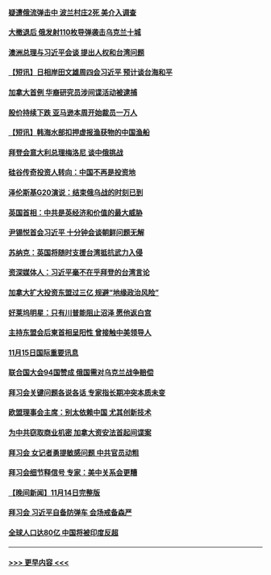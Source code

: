 #### [疑遭俄流弹击中 波兰村庄2死 美介入调查](../pages/prog202/a103575644.md?t=11160701) 
#### [大撤退后 俄发射110枚导弹袭击乌克兰十城](../pages/prog202/a103575571.md?t=11160701) 
#### [澳洲总理与习近平会谈 提出人权和台湾问题](../pages/prog202/a103575581.md?t=11160701) 
#### [【短讯】日相岸田文雄周四会习近平 预计谈台海和平](../pages/prog202/a103575583.md?t=11160701) 
#### [加拿大首例 华裔研究员涉间谍活动被逮捕](../pages/prog202/a103575576.md?t=11160701) 
#### [股价持续下跌 亚马逊本周开始裁员一万人](../pages/prog202/a103575594.md?t=11160701) 
#### [【短讯】韩海水部扣押虚报渔获物的中国渔船](../pages/prog202/a103575578.md?t=11160701) 
#### [拜登会意大利总理梅洛尼 谈中俄挑战](../pages/prog202/a103575555.md?t=11160701) 
#### [硅谷传奇投资人转向：中国不再是投资地](../pages/prog202/a103575468.md?t=11160701) 
#### [泽伦斯基G20演说：结束俄乌战的时刻已到](../pages/prog202/a103575445.md?t=11160701) 
#### [英国首相：中共是英经济和价值的最大威胁](../pages/prog202/a103575426.md?t=11160701) 
#### [尹锡悦首会习近平 十分钟会谈朝鲜问题无解](../pages/prog202/a103575416.md?t=11160701) 
#### [苏纳克：英国将随时支援台湾抵抗武力入侵](../pages/prog202/a103575398.md?t=11160701) 
#### [资深媒体人：习近平毫不在乎拜登的台湾言论](../pages/prog202/a103575311.md?t=11160701) 
#### [加拿大扩大投资东盟过三亿 规避“地缘政治风险”](../pages/prog202/a103575330.md?t=11160701) 
#### [好莱坞明星：只有川普能阻止沼泽 愿他返白宫](../pages/prog202/a103575297.md?t=11160701) 
#### [主持东盟会后柬首相呈阳性 曾接触中美领导人](../pages/prog202/a103575324.md?t=11160701) 
#### [11月15日国际重要讯息](../pages/prog202/a103575308.md?t=11160701) 
#### [联合国大会94国赞成 俄国需对乌克兰战争赔偿](../pages/prog202/a103575227.md?t=11160701) 
#### [拜习会关键问题各说各话 专家指长期冲突本质未变](../pages/prog202/a103575212.md?t=11160701) 
#### [欧盟理事会主席：别太依赖中国 尤其创新技术](../pages/prog202/a103575190.md?t=11160701) 
#### [为中共窃取商业机密 加拿大资安法首起间谍案](../pages/prog202/a103575100.md?t=11160701) 
#### [拜习会 女记者勇提敏感问题 中共官员动粗](../pages/prog202/a103575086.md?t=11160701) 
#### [拜习会细节释信号 专家：美中关系会更糟](../pages/prog202/a103575085.md?t=11160701) 
#### [【晚间新闻】11月14日完整版](../pages/prog202/a103575078.md?t=11160701) 
#### [拜习会 习近平自备防弹车 会场戒备森严](../pages/prog202/a103574953.md?t=11160701) 
#### [全球人口达80亿 中国将被印度反超](../pages/prog202/a103574986.md?t=11160701) 

----
#### [ >>> 更早内容 <<< ](../indexes/prog202-earlier.md)
